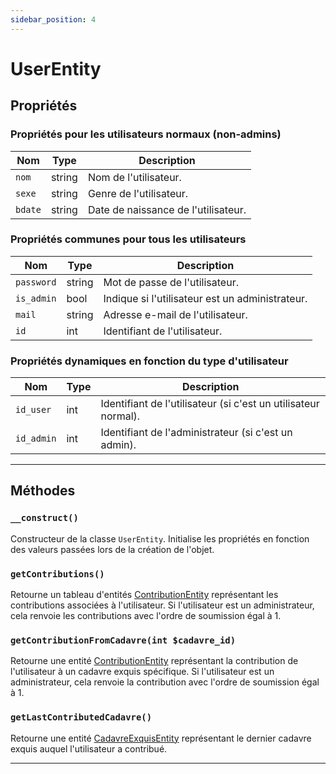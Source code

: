 ```yaml
---
sidebar_position: 4
---
```


# UserEntity

## Propriétés

### Propriétés pour les utilisateurs normaux (non-admins)

| Nom       | Type    | Description                                  |
|-----------|---------|----------------------------------------------|
| `nom`     | string  | Nom de l'utilisateur.                        |
| `sexe`    | string  | Genre de l'utilisateur.                       |
| `bdate`   | string  | Date de naissance de l'utilisateur.          |

### Propriétés communes pour tous les utilisateurs

| Nom            | Type    | Description                                  |
|----------------|---------|----------------------------------------------|
| `password`     | string  | Mot de passe de l'utilisateur.               |
| `is_admin`     | bool    | Indique si l'utilisateur est un administrateur.|
| `mail`         | string  | Adresse e-mail de l'utilisateur.              |
| `id`           | int     | Identifiant de l'utilisateur.                 |

### Propriétés dynamiques en fonction du type d'utilisateur

| Nom            | Type    | Description                                  |
|----------------|---------|----------------------------------------------|
| `id_user`      | int     | Identifiant de l'utilisateur (si c'est un utilisateur normal). |
| `id_admin`     | int     | Identifiant de l'administrateur (si c'est un admin).          |

---

## Méthodes

### `__construct()`
Constructeur de la classe `UserEntity`. Initialise les propriétés en fonction des valeurs passées lors de la création de l'objet.

### `getContributions()`
Retourne un tableau d'entités [ContributionEntity](/docs/entities/contributionentity) représentant les contributions associées à l'utilisateur. Si l'utilisateur est un administrateur, cela renvoie les contributions avec l'ordre de soumission égal à 1.

### `getContributionFromCadavre(int $cadavre_id)`
Retourne une entité [ContributionEntity](/docs/entities/contributionentity) représentant la contribution de l'utilisateur à un cadavre exquis spécifique. Si l'utilisateur est un administrateur, cela renvoie la contribution avec l'ordre de soumission égal à 1.

### `getLastContributedCadavre()`
Retourne une entité [CadavreExquisEntity](/docs/entities/cadavreexquisentity) représentant le dernier cadavre exquis auquel l'utilisateur a contribué.

---